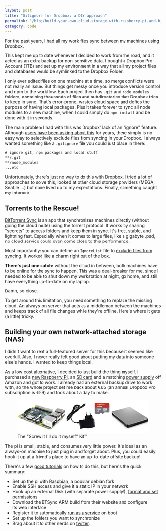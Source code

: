 ```yaml
---
layout: post
title: "Gitignore for Dropbox: a DIY approach"
permalink: "/blog/build-your-own-cloud-storage-with-raspberry-pi-and-bittorrent-sync/"
category: code
---
```


<p class="lead">For the past years, I had all my work files sync between my machines using Dropbox.</p>

This kept me up to date whenever I decided to work from the road, and it acted as an extra backup for non-sensitive data. I bought a Dropbox Pro Account (1TB) and set up my environment in a way that all my project files and databases would be symlinked to the Dropbox Folder.

I only ever edited files on one machine at a time, so merge conflicts were not really an issue. But things get messy once you introduce version control and npm to the workflow. Each project then has `.git` and `node_modules` folders, containing thousands of files and subdirectories that Dropbox tries to keep in sync. That's error-prone, wastes cloud space and defies the purpose of having local packages. Plus it takes forever to sync all node modules to a new machine, when I could simply do `npm install` and be done with it in seconds.

The main problem I had with this was Dropbox' lack of an "ignore" feature. Although [users have been asking about this](https://www.dropboxforum.com/hc/en-us/community/posts/201529949-Why-won-t-Dropbox-add-a-gitignore-like-feature-) for years, there simply is no easy way to selectively exclude files from syncing in your Dropbox. I always wanted something like a `.gitignore` file you could just place in there:

```
# ignore git, npm packages and local stuff
**/.git
**/node_modules
...etc
```

Unfortunately, there's just no way to do this with Dropbox. I tried a lot of approaches to solve this, looked at other cloud storage providers (MEGA, Seafile ...) but none lived up to my expectations. Finally, something caught my interest:

## Torrents to the Rescue!

<a href="https://www.getsync.com/">BitTorrent Sync</a> is an app that synchronizes machines directly (without going the cloud route) using the torrent protocol. It works by sharing "secrets" to access folders and keep them in sync. It's free, stable, and lightning fast. Especially when it comes to large files, like a gigabyte .psd, no cloud service could even come close to this performance.

Most importantly: you can define an `IgnoreList` file to <a href="http://sync-help.bittorrent.com/customer/portal/articles/1673122-ignoring-files-in-sync-ignorelist-">exclude files from syncing</a>. It worked like a charm right out of the box. 

__There's just one catch:__ without the cloud in between, both machines have to be online for the sync to happen. This was a deal-breaker for me, since I needed to be able to shut down my workstation at night, go home, and still have everything up-to-date on my laptop.

Damn, so close.

To get around this limitation, you need something to replace the missing cloud. An always-on server that acts as a middleman between the machines and keeps track of all file changes while they're offline. Here's where it gets (a little) tricky.

## Building your own network-attached storage (NAS)
I didn't want to rent a full-featured server for this because it seemed like overkill. Also, I never really felt good about putting my data into someone else's hands. I wanted to keep things local.

As a low cost alternative, I decided to just build the thing myself. I purchased a <a href="http://www.amazon.de/gp/product/B00T2U7R7I">new Raspberry Pi</a>, an <a href="http://www.amazon.de/gp/product/B00MWXUKDK">SD card</a> and a matching <a href="http://www.amazon.de/gp/product/B00TQSYC92">power supply</a> off Amazon and got to work. I already had an external backup drive to work with, so the whole project set me back about €65 (an annual Dropbox Pro subscription is €99) and took about a day to make.

<figure class="extend">
  <img src="hardware.jpg" alt="Raspberry Pi, SD Card, Power Supply and External Hard Drive">
  <figcaption>The "Screw it I'll do it myself" Kit&trade;</figcaption>
</figure>

The pi is small, stable, and consumes very little power. It's ideal as an always-on machine to just plug in and forget about. Plus, you could easily hook it up at a friend's place to have an up-to-date offsite backup!

There's a few <a href="http://blog.bittorrent.com/2013/05/23/how-i-created-my-own-personal-cloud-using-bittorrent-sync-owncloud-and-raspberry-pi/">good tutorials</a> on how to do this, but here's the quick summary:

<ul>
  <li>Set up the pi with <a href="https://www.raspberrypi.org/downloads/raspbian/">Raspbian</a>, a popular debian fork</li>
  <li>Enable SSH access and give it a static IP in your network</li>
  <li>Hook up an external Disk (with separate power supply!), <a href="http://devtidbits.com/2013/03/21/using-usb-external-hard-disk-flash-drives-with-to-your-raspberry-pi/">format and set permissions</a></li>
  <li>Download the BTSync ARM build from their website and configure its web interface</li>
  <li>Register it to automatically <a href="http://blog.meinside.pe.kr/How-to-run-BitTorrent-Sync-as-service-on-Raspberry-Pi/">run as a service</a> on boot</li>
  <li>Set up the folders you want to synchronize</li>
  <li>Brag about it to other nerds on <a href="https://twitter.com/mxbck/status/689089706391408641">twitter</a>.</li>
</ul>